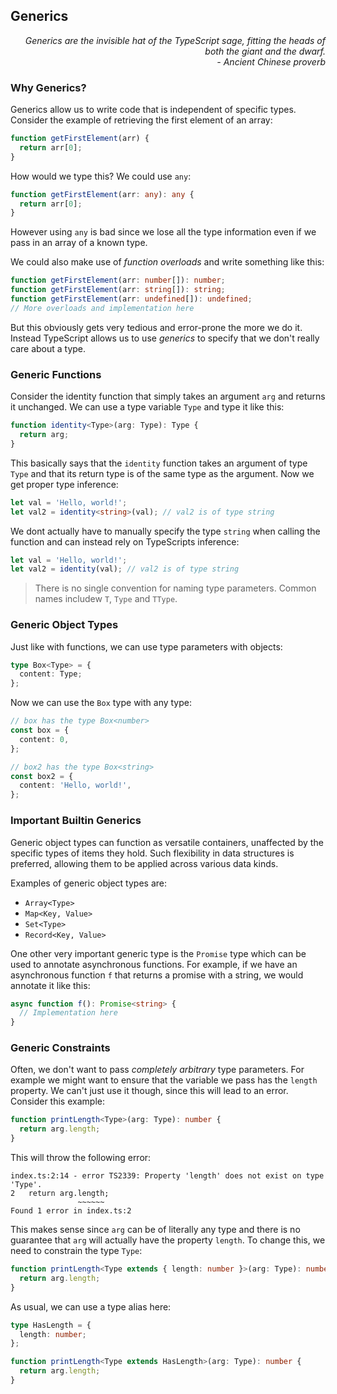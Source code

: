 ## Generics

<div style="text-align: right"> <i> Generics are the invisible hat of the TypeScript sage, fitting the heads of both the giant and the dwarf. <br> - Ancient Chinese proverb </i> </div>

### Why Generics?

Generics allow us to write code that is independent of specific types.
Consider the example of retrieving the first element of an array:

```js
function getFirstElement(arr) {
  return arr[0];
}
```

How would we type this?
We could use `any`:

```ts
function getFirstElement(arr: any): any {
  return arr[0];
}
```

However using `any` is bad since we lose all the type information even if we pass in an array of a known type.

We could also make use of _function overloads_ and write something like this:

```ts
function getFirstElement(arr: number[]): number;
function getFirstElement(arr: string[]): string;
function getFirstElement(arr: undefined[]): undefined;
// More overloads and implementation here
```

But this obviously gets very tedious and error-prone the more we do it.
Instead TypeScript allows us to use _generics_ to specify that we don't really care about a type.

### Generic Functions

Consider the identity function that simply takes an argument `arg` and returns it unchanged.
We can use a type variable `Type` and type it like this:

```ts
function identity<Type>(arg: Type): Type {
  return arg;
}
```

This basically says that the `identity` function takes an argument of type `Type` and that its return type is of the same type as the argument.
Now we get proper type inference:

```ts
let val = 'Hello, world!';
let val2 = identity<string>(val); // val2 is of type string
```

We dont actually have to manually specify the type `string` when calling the function and can instead rely on TypeScripts inference:

```ts
let val = 'Hello, world!';
let val2 = identity(val); // val2 is of type string
```

> There is no single convention for naming type parameters.
> Common names includew `T`, `Type` and `TType`.

### Generic Object Types

Just like with functions, we can use type parameters with objects:

```ts
type Box<Type> = {
  content: Type;
};
```

Now we can use the `Box` type with any type:

```ts
// box has the type Box<number>
const box = {
  content: 0,
};

// box2 has the type Box<string>
const box2 = {
  content: 'Hello, world!',
};
```

### Important Builtin Generics

Generic object types can function as versatile containers, unaffected by the specific types of items they hold.
Such flexibility in data structures is preferred, allowing them to be applied across various data kinds.

Examples of generic object types are:

- `Array<Type>`
- `Map<Key, Value>`
- `Set<Type>`
- `Record<Key, Value>`

One other very important generic type is the `Promise` type which can be used to annotate asynchronous functions.
For example, if we have an asynchronous function `f` that returns a promise with a string, we would annotate it like this:

```ts
async function f(): Promise<string> {
  // Implementation here
}
```

### Generic Constraints

Often, we don't want to pass _completely arbitrary_ type parameters.
For example we might want to ensure that the variable we pass has the `length` property.
We can't just use it though, since this will lead to an error.
Consider this example:

```ts
function printLength<Type>(arg: Type): number {
  return arg.length;
}
```

This will throw the following error:

```
index.ts:2:14 - error TS2339: Property 'length' does not exist on type 'Type'.
2   return arg.length;
               ~~~~~~
Found 1 error in index.ts:2
```

This makes sense since `arg` can be of literally any type and there is no guarantee that `arg` will actually have the property `length`.
To change this, we need to constrain the type `Type`:

```ts
function printLength<Type extends { length: number }>(arg: Type): number {
  return arg.length;
}
```

As usual, we can use a type alias here:

```ts
type HasLength = {
  length: number;
};

function printLength<Type extends HasLength>(arg: Type): number {
  return arg.length;
}
```
